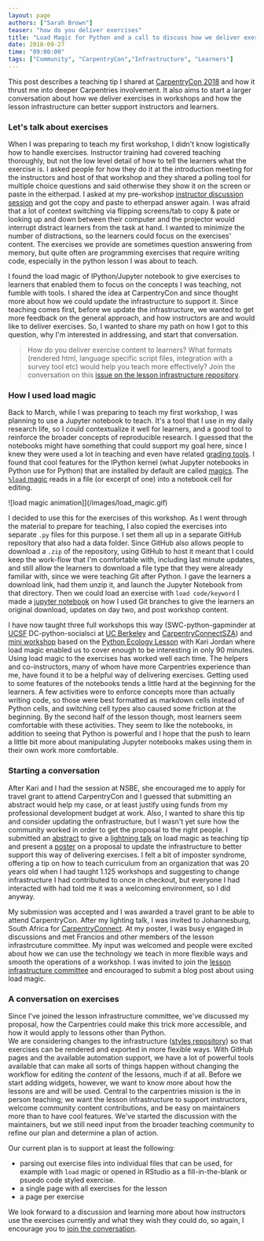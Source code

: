 ```yaml
---
layout: page
authors: ["Sarah Brown"]
teaser: "how do you deliver exercises"
title: "Load Magic for Python and a call to discuss how we deliver exercises to learners"
date: 2018-09-27
time: "09:00:00"
tags: ["Community", "CarpentryCon","Infrastructure", "Learners"]
---
```


This post describes a teaching tip I shared at [CarpentryCon 2018](https://carpentrycon.org/) and how it thrust me into deeper Carpentries involvement. It also aims to start a larger conversation about how we deliver exercises in workshops and how the lesson infrastructure can better support instructors and learners.  

### Let's talk about exercises


When I was preparing to teach my first workshop, I didn't know logistically how to handle exercises. Instructor training had covered teaching thoroughly, but not the low level detail of how to tell the learners what the exercise is. I asked people for how they do it at the introduction meeting for the instructors and host of that workshop and they shared a polling tool for multiple choice questions and said otherwise they show it on the screen or paste in the eitherpad.  I asked at my pre-workshop [instructor discussion session](https://pad.carpentries.org/instructor-discussion) and got the copy and paste to etherpad answer again. I was afraid that a lot of context switching via flipping screens/tab to copy & pate or looking up and down between their computer and the projector would interrupt distract learners from the task at hand. I wanted to minimize the number of distractions, so the learners could focus on the exercises' content.  The exercises we provide are sometimes question answering from memory, but quite often are programming exercises that require writing code, especially in the python lesson I was about to teach.

I found the load magic of IPython/Jupyter notebook to give exercises to learners that enabled them to focus on the concepts I was teaching, not fumble with tools. I shared the idea at CarpentryCon and since thought more about how we could update the infrastructure to support it. Since teaching comes first, before we update the infrastructure, we wanted to get more feedback on the general approach, and how instructors are and would like to deliver exercises. So, I wanted to share my path on how I got to this question, why I'm interested in addressing, and start that conversation.

> How do you deliver exercise content to learners?  What formats (rendered html, language specific script files, integration with a survey tool etc) would help you teach more effectively? Join the conversation on this [issue on the lesson infrastructure repository](https://github.com/carpentries/lesson-infrastructure/issues/22).

### How I used load magic

Back to March, while I was preparing to teach my first workshop, I was planning to use a Jupyter notebook to teach. It's a tool that I use in my daily research life, so I could contextualize it well for learners, and a good tool to reinforce the broader concepts of reproducible research. I guessed that the notebooks might have something that could support my goal here, since I knew they were used a lot in teaching and even have related [grading tools](https://nbgrader.readthedocs.io/en/stable/). I found that cool features for the IPython kernel (what Jupyter notebooks in Python use for Python) that are installed by default are called [magics](https://ipython.readthedocs.io/en/stable/interactive/magics.html). The [`%load` magic](https://ipython.readthedocs.io/en/stable/interactive/magics.html#magic-load) reads in a file (or excerpt of one) into a notebook cell for editing.  

![load magic animation]](/images/load_magic.gif)

I decided to use this for the exercises of this workshop. As I went through the material to prepare for teaching, I also copied the exercises into separate `.py` files for this purpose.  I set them all up in a separate GitHub repository that also had a data folder. Since GitHub also allows people to download a `.zip` of the repository, using GitHub to host it meant that I could keep the work-flow that I'm comfortable with, including last minute updates, and still allow the learners to download a file type that they were already familiar with, since we were teaching Git after Python. I gave the learners a download link, had them unzip it, and launch the Jupyter Notebook from that directory. Then we could load an exercise with `load code/keyword` I made a [jupyter notebook](https://github.com/brownsarahm/python-novice-gapminder-files/blob/master/instructor_resources/create_workshop_branch.ipynb) on how I used Git branches to give the learners an original download, updates on day two, and post workshop content.

I have now taught three full workshops this way (SWC-python-gapminder at [UCSF](https://gboushey.github.io/2017-03-10-UCSF-Python/) DC-python-socialsci at [UC Berkeley](https://brownsarahm.github.io/2018-06-13-afog/) and [CarpentryConnectSZA](https://tenet-rccpii.github.io/2018-09-03-CarpentryConnect-JHB-Social-Sciences/)) and [mini workshop](https://kariljordan.github.io/2018-03-22-NSBE/) based on the [Python Ecology Lesson](http://brownsarahm.github.io/python-ecology-mini/) with Kari Jordan where load magic enabled us to cover enough to be interesting in only 90 minutes. Using load magic to the exercises has worked well each time. The helpers and co-instructors, many of whom have more Carpentries experience than me, have found it to be a helpful way of delivering exercises. Getting used to some features of the notebooks tends a little hard at the beginning for the learners. A few activities were to enforce concepts more than actually writing code, so those were best formatted as markdown cells instead of Python cells, and switching cell types also caused some friction at the beginning.  By the second half of the lesson though, most learners seem comfortable with these activities. They seem to like the notebooks, in addition to seeing that Python is powerful and I hope that the push to learn a little bit more about manipulating Jupyter notebooks makes using them in their own work more comfortable.  

### Starting a conversation

After Kari and I had the session at NSBE, she encouraged me to apply for  travel grant to attend CarpentryCon and I guessed that submitting an abstract would help my case, or at least justify using funds from my professional development budget at work. Also, I wanted to share this tip and consider updating the onfrastructure, but I wasn't yet sure how the community worked in order to get the proposal to the right people. I submitted an [abstract](https://github.com/carpentries/carpentrycon/blob/master/Sessions/2018-05-30/08-Lightning-Talks-Session-2/4-abstract-sarah-brown.md) to give a [lightning talk](https://github.com/carpentries/carpentrycon/blob/master/Sessions/2018-05-30/08-Lightning-Talks-Session-2/brown-slides.pdf) on load magic as teaching tip and present a [poster](https://github.com/carpentries/carpentrycon/blob/master/Sessions/2018-05-30/08-Lightning-Talks-Session-2/brown-poster.pdf) on a proposal to update the infrastructure to better support this way of delivering exercises. I felt a bit of imposter syndrome, offering a tip on how to teach curriculum from an organization that was 20 years old when I had taught 1.125 workshops and suggesting to change infrastructure I had contributed to once in checkout, but everyone I had interacted with had told me it was a welcoming environment, so I did anyway.

My submission was accepted and I was awarded a travel grant to be able to attend CarpentryCon. After my lighting talk, I was invited to Johannesburg, South Africa for [CarpentryConnect](http://carpentryconnectza.org/).  At my poster, I was busy engaged in discussions and met Francios and other members of the lesson infrastrcuture committee. My input was welcomed and people were excited about how we can use the technology we teach in more flexible ways and smooth the operations of a workshop.  I was invited to join the [lesson infrastructure committee](https://carpentries.org/lesson-infra/) and encouraged to submit a blog post about using load magic.   


### A conversation on exercises

Since I've joined the lesson infrastructure committee, we've discussed my proposal, how the Carpentries could make this trick more accessible, and how it would apply to lessons other than Python.  
We are considering changes to the infrastructure ([styles repository](https://github.com/carpentries/styles)) so that exercises can be rendered and exported in more flexible ways. With GitHub pages and the available automation support, we have a lot of powerful tools available that can make all sorts of things happen without changing the workflow for editing the _content_ of the lessons, much if at all. Before we start adding widgets, however, we want to know more about how the lessons are and will be used. Central to the carpentries mission is the in person teaching; we want the lesson infrastructure to support instructors, welcome community content contributions, and be easy on maintainers more than to have cool features. We've started the discussion with the maintainers, but we still need input from the broader teaching community to refine our plan and determine a plan of action.

Our current plan is to support at least the following:
 - parsing out exercise files into individual files that can be used, for example with `load` magic or opened in RStudio as a fill-in-the-blank or psuedo code styled exercise.
 - a single page with all exercises for the lesson
 - a page per exercise

We look forward to a discussion and learning more about how instructors use the exercises currently and what they wish they could do, so again, I encourage you to [join the conversation](https://github.com/carpentries/lesson-infrastructure/issues/22).
